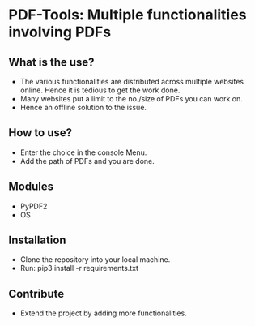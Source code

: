 # PDF-Tools: Multiple functionalities involving PDFs

## What is the use?

- The various functionalities are distributed across multiple websites online. Hence it is tedious to get the work done.
- Many websites put a limit to the no./size of PDFs you can work on.
- Hence an offline solution to the issue.

## How to use?

- Enter the choice in the console Menu.
- Add the path of PDFs and you are done.

## Modules

- PyPDF2
- OS

## Installation

- Clone the repository into your local machine.
- Run: pip3 install -r requirements.txt

## Contribute

- Extend the project by adding more functionalities.
